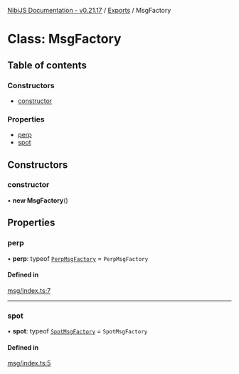 [NibiJS Documentation - v0.21.17](../intro.md) / [Exports](../modules.md) / MsgFactory

# Class: MsgFactory

## Table of contents

### Constructors

- [constructor](MsgFactory.md#constructor)

### Properties

- [perp](MsgFactory.md#perp)
- [spot](MsgFactory.md#spot)

## Constructors

### constructor

• **new MsgFactory**()

## Properties

### perp

• **perp**: typeof [`PerpMsgFactory`](PerpMsgFactory.md) = `PerpMsgFactory`

#### Defined in

[msg/index.ts:7](https://github.com/NibiruChain/ts-sdk/blob/0d44203/packages/nibijs/src/msg/index.ts#L7)

---

### spot

• **spot**: typeof [`SpotMsgFactory`](SpotMsgFactory.md) = `SpotMsgFactory`

#### Defined in

[msg/index.ts:5](https://github.com/NibiruChain/ts-sdk/blob/0d44203/packages/nibijs/src/msg/index.ts#L5)
